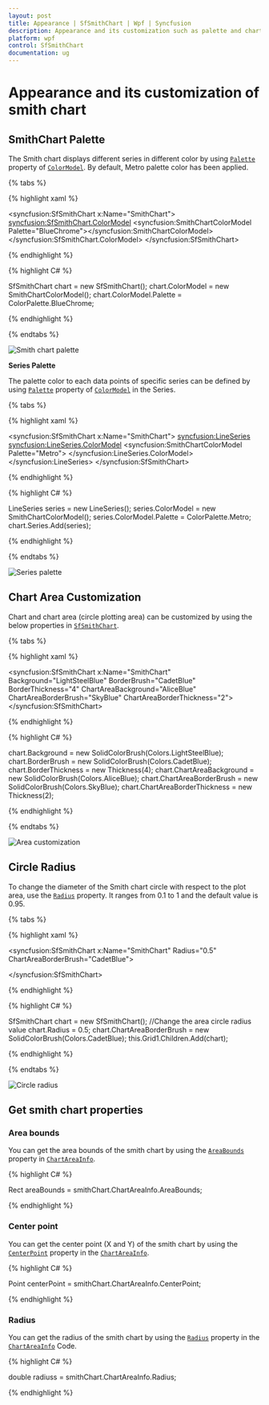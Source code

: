 ```yaml
---
layout: post
title: Appearance | SfSmithChart | Wpf | Syncfusion
description: Appearance and its customization such as palette and chart area properties of syncfusion smith chart control.
platform: wpf
control: SfSmithChart
documentation: ug
---
```


# Appearance and its customization of smith chart

## SmithChart Palette

The Smith chart displays different series in different color by using [`Palette`](https://help.syncfusion.com/cr/wpf/Syncfusion.UI.Xaml.SmithChart.SmithChartColorModel.html#Syncfusion_UI_Xaml_SmithChart_SmithChartColorModel_Palette) property of [`ColorModel`](https://help.syncfusion.com/cr/wpf/Syncfusion.UI.Xaml.SmithChart.SfSmithChart.html#Syncfusion_UI_Xaml_SmithChart_SfSmithChart_ColorModel). By default, Metro palette color has been applied.

{% tabs %}

{% highlight xaml %}

<syncfusion:SfSmithChart x:Name="SmithChart">
            <syncfusion:SfSmithChart.ColorModel>
                <syncfusion:SmithChartColorModel Palette="BlueChrome"></syncfusion:SmithChartColorModel>
            </syncfusion:SfSmithChart.ColorModel>
 </syncfusion:SfSmithChart>

{% endhighlight %}

{% highlight C# %} 

SfSmithChart chart = new SfSmithChart();
chart.ColorModel = new SmithChartColorModel();
chart.ColorModel.Palette = ColorPalette.BlueChrome;

{% endhighlight %}
    
{% endtabs %}

![Smith chart palette](Appearance_images/Appearance_img1.png)

**Series Palette**

The palette color to each data points of specific series can be defined by using [`Palette`](https://help.syncfusion.com/cr/wpf/Syncfusion.UI.Xaml.SmithChart.SmithChartColorModel.html#Syncfusion_UI_Xaml_SmithChart_SmithChartColorModel_Palette) property of [`ColorModel`](https://help.syncfusion.com/cr/wpf/Syncfusion.UI.Xaml.SmithChart.SfSmithChart.html#Syncfusion_UI_Xaml_SmithChart_SfSmithChart_ColorModel) in the Series.

{% tabs %}

{% highlight xaml %}

<syncfusion:SfSmithChart x:Name="SmithChart">
   <syncfusion:LineSeries>
       <syncfusion:LineSeries.ColorModel>
           <syncfusion:SmithChartColorModel Palette="Metro">
       </syncfusion:LineSeries.ColorModel>
   </syncfusion:LineSeries>
 </syncfusion:SfSmithChart>

{% endhighlight %}

{% highlight C# %} 

LineSeries series = new LineSeries(); 
series.ColorModel = new SmithChartColorModel();
series.ColorModel.Palette = ColorPalette.Metro;
chart.Series.Add(series);

{% endhighlight %}
    
{% endtabs %}

![Series palette](Appearance_images/Appearance_img2.png)

## Chart Area Customization

Chart and chart area (circle plotting area) can be customized by using the below properties in [`SfSmithChart`](https://help.syncfusion.com/cr/wpf/Syncfusion.UI.Xaml.SmithChart.SfSmithChart.html).

{% tabs %}

{% highlight xaml %}

<syncfusion:SfSmithChart x:Name="SmithChart" Background="LightSteelBlue" BorderBrush="CadetBlue" BorderThickness="4"
                          ChartAreaBackground="AliceBlue" ChartAreaBorderBrush="SkyBlue" ChartAreaBorderThickness="2"> 
 </syncfusion:SfSmithChart>

{% endhighlight %}

{% highlight C# %} 

chart.Background = new SolidColorBrush(Colors.LightSteelBlue);
chart.BorderBrush = new SolidColorBrush(Colors.CadetBlue);
chart.BorderThickness = new Thickness(4);
chart.ChartAreaBackground = new SolidColorBrush(Colors.AliceBlue);
chart.ChartAreaBorderBrush = new SolidColorBrush(Colors.SkyBlue);
chart.ChartAreaBorderThickness = new Thickness(2);

{% endhighlight %}
    
{% endtabs %}

![Area customization](Appearance_images/Appearance_img3.png)

## Circle Radius

To change the diameter of the Smith chart circle with respect to the plot area, use the [`Radius`](https://help.syncfusion.com/cr/wpf/Syncfusion.UI.Xaml.SmithChart.SfSmithChart.html#Syncfusion_UI_Xaml_SmithChart_SfSmithChart_Radius) property. It ranges from 0.1 to 1 and the default value is 0.95.

{% tabs %}

{% highlight xaml %}

<syncfusion:SfSmithChart x:Name="SmithChart" Radius="0.5" ChartAreaBorderBrush="CadetBlue">
 
</syncfusion:SfSmithChart>

{% endhighlight %}

{% highlight C# %} 

SfSmithChart chart = new SfSmithChart();
//Change the area circle radius value
chart.Radius = 0.5;
chart.ChartAreaBorderBrush = new SolidColorBrush(Colors.CadetBlue);
this.Grid1.Children.Add(chart);

{% endhighlight %}
    
{% endtabs %}

![Circle radius](Appearance_images/Appearance_img4.png)

## Get smith chart properties

### Area bounds

You can get the area bounds of the smith chart by using the [`AreaBounds`](https://help.syncfusion.com/cr/wpf/Syncfusion.UI.Xaml.SmithChart.ChartAreaInfo.html#Syncfusion_UI_Xaml_SmithChart_ChartAreaInfo_AreaBounds) property in [`ChartAreaInfo`](https://help.syncfusion.com/cr/wpf/Syncfusion.UI.Xaml.SmithChart.ChartAreaInfo.html).

{% highlight C# %}

Rect areaBounds = smithChart.ChartAreaInfo.AreaBounds;

{% endhighlight %}

### Center point

You can get the center point (X and Y) of the smith chart by using the [`CenterPoint`](https://help.syncfusion.com/cr/wpf/Syncfusion.UI.Xaml.SmithChart.ChartAreaInfo.html#Syncfusion_UI_Xaml_SmithChart_ChartAreaInfo_CenterPoint) property in the [`ChartAreaInfo`](https://help.syncfusion.com/cr/wpf/Syncfusion.UI.Xaml.SmithChart.ChartAreaInfo.html).

{% highlight C# %}

Point centerPoint = smithChart.ChartAreaInfo.CenterPoint;

{% endhighlight %}

### Radius

You can get the radius of the smith chart by using the [`Radius`](https://help.syncfusion.com/cr/wpf/Syncfusion.UI.Xaml.SmithChart.ChartAreaInfo.html#Syncfusion_UI_Xaml_SmithChart_ChartAreaInfo_Radius) property in the [`ChartAreaInfo`](https://help.syncfusion.com/cr/wpf/Syncfusion.UI.Xaml.SmithChart.ChartAreaInfo.html)
Code.

{% highlight C# %}

double radiuss = smithChart.ChartAreaInfo.Radius;

{% endhighlight %}
